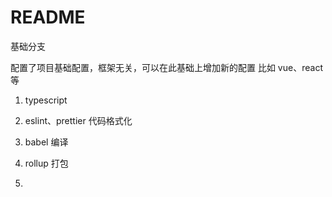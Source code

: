 # README

基础分支

配置了项目基础配置，框架无关，可以在此基础上增加新的配置 比如 vue、react 等

1. typescript

2. eslint、prettier 代码格式化

3. babel 编译

4. rollup 打包

5.
